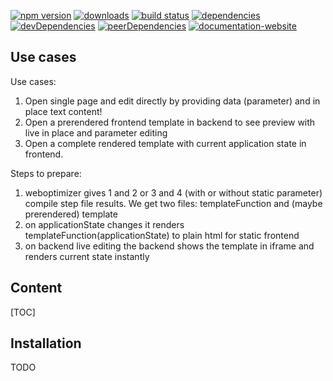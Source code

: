 <!-- !/usr/bin/env markdown
-*- coding: utf-8 -*-
region header
Copyright Torben Sickert 16.12.2012

License
-------

This library written by Torben Sickert stand under a creative commons naming
3.0 unported license. see http://creativecommons.org/licenses/by/3.0/deed.de
endregion -->

[![npm version](https://badge.fury.io/js/website-builder.svg)](https://www.npmjs.com/package/website-builder)
[![downloads](https://img.shields.io/npm/dy/website-builder.svg)](https://www.npmjs.com/package/website-builder)
[![build status](https://travis-ci.org/thaibault/websiteBuilder.svg?branch=master)](https://travis-ci.org/thaibault/websiteBuilder)
[![dependencies](https://img.shields.io/david/thaibault/website-builder.svg)](https://david-dm.org/thaibault/website-builder)
[![devDependencies](https://img.shields.io/david/dev/thaibault/website-builder.svg)](https://david-dm.org/thaibault/website-builder=dev)
[![peerDependencies](https://img.shields.io/david/peer/thaibault/website-builder.svg)](https://david-dm.org/thaibault/website-builder?type=peer)
[![documentation-website](https://img.shields.io/website-up-down-green-red/http/torben.website/websiteBuilder.svg?label=documentation-website)](http://torben.website/websiteBuilder)

<!--|deDE:Einsatzmöglichkeiten-->
Use cases
---------

Use cases:

1. Open single page and edit directly by providing data (parameter) and in place text content!
2. Open a prerendered frontend template in backend to see preview with live in place and parameter editing
3. Open a complete rendered template with current application state in frontend.

Steps to prepare:

1. weboptimizer gives 1 and 2 or 3 and 4 (with or without static parameter) compile step file results. We get two files: templateFunction and (maybe prerendered) template
2. on applicationState changes it renders templateFunction(applicationState) to plain html for static frontend
3. on backend live editing the backend shows the template in iframe and renders current state instantly

<!--|deDE:Inhalt-->
Content
-------

<!--Place for automatic generated table of contents.-->
[TOC]

<!--|deDE:Installation-->
Installation
------------

TODO

<!-- region modline
vim: set tabstop=4 shiftwidth=4 expandtab:
vim: foldmethod=marker foldmarker=region,endregion:
endregion -->
